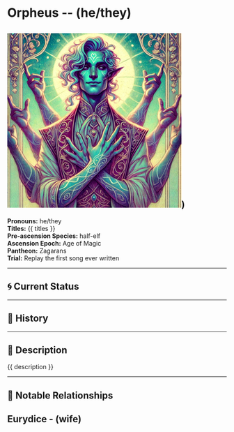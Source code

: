# Orpheus  --  (he/they)

<!-- Optional  -->
<img src="Orpheus.jpg" alt="Orpheus" style="width:400px;"/>)
---

**Pronouns:** he/they  
**Titles:** {{ titles }}  
**Pre-ascension Species:** half-elf  
**Ascension Epoch:** Age of Magic  
**Pantheon:** Zagarans  
**Trial:** Replay the first song ever written

---

## 🌀 Current Status


---

## 📜 History


---

## 🧠 Description
{{ description }}

---

## 🧩 Notable Relationships
Eurydice - (wife)
---
